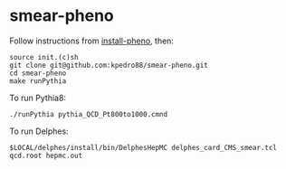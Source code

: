 # smear-pheno

Follow instructions from [install-pheno](https://github.com/kpedro88/install-pheno), then:
```
source init.(c)sh
git clone git@github.com:kpedro88/smear-pheno.git
cd smear-pheno
make runPythia
```

To run Pythia8:
```
./runPythia pythia_QCD_Pt800to1000.cmnd
```

To run Delphes:
```
$LOCAL/delphes/install/bin/DelphesHepMC delphes_card_CMS_smear.tcl qcd.root hepmc.out
```

